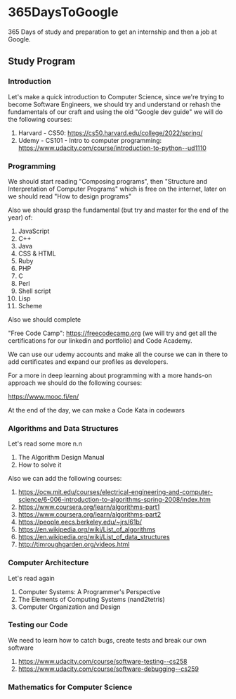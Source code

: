 # 365DaysToGoogle
365 Days of study and preparation to get an internship and then a job at Google.

## Study Program

### Introduction

Let's make a quick introduction to Computer Science, since we're trying to become Software Engineers, we should try and understand or rehash the fundamentals of our craft and using the old "Google dev guide" we will do the following courses:

1. Harvard - CS50: https://cs50.harvard.edu/college/2022/spring/
2. Udemy - CS101 - Intro to computer programming: https://www.udacity.com/course/introduction-to-python--ud1110

### Programming

We should start reading "Composing programs", then "Structure and Interpretation of Computer Programs" which is free on the internet, later on we should read "How to design programs"

Also we should grasp the fundamental (but try and master for the end of the year) of:

1. JavaScript
2. C++
3. Java
4. CSS & HTML
5. Ruby
6. PHP
7. C
8. Perl
9. Shell script
10. Lisp
11. Scheme

Also we should complete 

"Free Code Camp": https://freecodecamp.org (we will try and get all the certifications for our linkedin and portfolio) and Code Academy.

We can use our udemy accounts and make all the course we can in there to add certificates and expand our profiles as developers.

For a more in deep learning about programming with a more hands-on approach we should do the following courses:

https://www.mooc.fi/en/

At the end of the day, we can make a Code Kata in codewars

### Algorithms and Data Structures

Let's read some more n.n

1. The Algorithm Design Manual
2. How to solve it

Also we can add the following courses:

1. https://ocw.mit.edu/courses/electrical-engineering-and-computer-science/6-006-introduction-to-algorithms-spring-2008/index.htm
2. https://www.coursera.org/learn/algorithms-part1
3. https://www.coursera.org/learn/algorithms-part2
4. https://people.eecs.berkeley.edu/~jrs/61b/
5. https://en.wikipedia.org/wiki/List_of_algorithms
6. https://en.wikipedia.org/wiki/List_of_data_structures
7. http://timroughgarden.org/videos.html

### Computer Architecture

Let's read again

1. Computer Systems: A Programmer's Perspective
2. The Elements of Computing Systems (nand2tetris)
3. Computer Organization and Design

### Testing our Code

We need to learn how to catch bugs, create tests and break our own software

1. https://www.udacity.com/course/software-testing--cs258
2. https://www.udacity.com/course/software-debugging--cs259

### Mathematics for Computer Science

